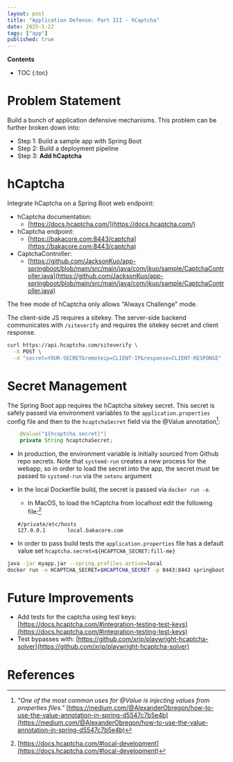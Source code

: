 ```yaml
---
layout: post
title: "Application Defense: Part III - hCaptcha"
date: 2025-1-22
tags: ["app"]
published: true
---
```


**Contents**
* TOC
{:toc}

# Problem Statement

Build a bunch of application defensive mechanisms. This problem can be further broken down into:

* Step 1: Build a sample app with Spring Boot
* Step 2: Build a deployment pipeline
* Step 3: **Add hCaptcha**

# hCaptcha

Integrate hCaptcha on a Spring Boot web endpoint:

* hCaptcha documentation: 
    * [https://docs.hcaptcha.com/](https://docs.hcaptcha.com/)
* hCaptcha endpoint: 
    * [https://bakacore.com:8443/captcha](https://bakacore.com:8443/captcha)
* CaptchaController: 
    * [https://github.com/JacksonKuo/app-springboot/blob/main/src/main/java/com/jkuo/sample/CaptchaController.java](https://github.com/JacksonKuo/app-springboot/blob/main/src/main/java/com/jkuo/sample/CaptchaController.java)

The free mode of hCaptcha only allows "Always Challenge" mode. 

The client-side JS requires a sitekey. The server-side backend communicates with `/siteverify` and requires the sitekey secret and client response. 

```bash
curl https://api.hcaptcha.com/siteverify \
  -X POST \
  -d "secret=YOUR-SECRET&remoteip=CLIENT-IP&response=CLIENT-RESPONSE"
```

# Secret Management

The Spring Boot app requires the hCaptcha sitekey secret. This secret is safely passed via environment variables to the `application.properties` config file and then to the `hcaptchaSecret` field via the @Value annotation[^1]:

```java
    @Value("${hcaptcha.secret}")
    private String hcaptchaSecret;
```

* In production, the environment variable is initially sourced from Github repo secrets. Note that `systemd-run` creates a new process for the webapp, so in order to load the secret into the app, the secret must be passed to `systemd-run` via the `setenv` argument
* In the local Dockerfile build, the secret is passed via `docker run -e`. 
    * In MacOS, to load the hCaptcha from localhost edit the following file:[^2]
    ```properties
    #/private/etc/hosts
    127.0.0.1       local.bakacore.com
    ```

* In order to pass build tests the `application.properties` file has a default value set `hcaptcha.secret=${HCAPTCHA_SECRET:fill-me}`

```bash
java -jar myapp.jar --spring.profiles.active=local
docker run -e HCAPTCHA_SECRET=$HCAPTCHA_SECRET -p 8443:8443 springboot
```

# Future Improvements

* Add tests for the captcha using test keys: [https://docs.hcaptcha.com/#integration-testing-test-keys](https://docs.hcaptcha.com/#integration-testing-test-keys)
* Test bypasses with: [https://github.com/xrip/playwright-hcaptcha-solver](https://github.com/xrip/playwright-hcaptcha-solver)

# References

[^1]: *"One of the most common uses for @Value is injecting values from properties files."* [https://medium.com/@AlexanderObregon/how-to-use-the-value-annotation-in-spring-d5547c7b5e4b](https://medium.com/@AlexanderObregon/how-to-use-the-value-annotation-in-spring-d5547c7b5e4b)

[^2]: [https://docs.hcaptcha.com/#local-development](https://docs.hcaptcha.com/#local-development)
